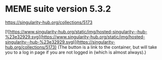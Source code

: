 # MEME suite version 5.3.2

https://singularity-hub.org/collections/5173


[![https://www.singularity-hub.org/static/img/hosted-singularity--hub-%23e32929.svg](https://www.singularity-hub.org/static/img/hosted-singularity--hub-%23e32929.svg)](https://singularity-hub.org/collections/5173) (The button is a link to the container, but will take you to a log in page if you are not logged in (which is almost always).)
